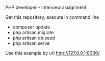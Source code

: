 PHP developer – Interview assignment

Get this repository, execute in command line

- composer update
- php artisan migrate
- php artisan db:seed
- php artisan serve

Use this example by url http://127.0.0.1:8000/
